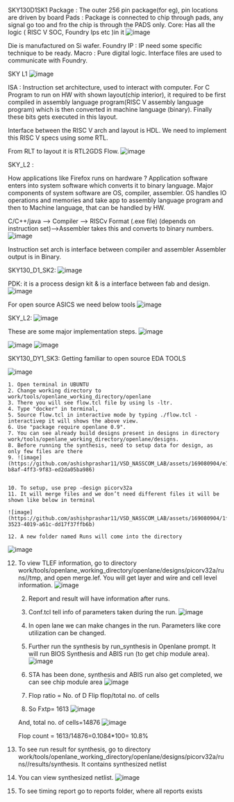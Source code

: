 SKY130D1SK1
Package : The outer 256 pin package(for eg), pin locations are driven by board
Pads : Package is connected to chip through pads, any signal go too and fro the chip is through the PADS only.
Core: Has all the logic ( RISC V SOC, Foundry Ips etc )in it
![image](https://github.com/ashishprashar11/VSD_NASSCOM_LAB/assets/169080904/fb62c485-c93c-49dd-af67-274bad5b8af4)

Die is manufactured on Si wafer.
Foundry IP : IP need some specific technique to be ready.
Macro : Pure digital logic.
Interface files are used to communicate with Foundry.

SKY L1
![image](https://github.com/ashishprashar11/VSD_NASSCOM_LAB/assets/169080904/1e8a2727-7485-4e0d-b055-4db11738bd27)


ISA : Instruction set architecture, used to interact with computer.
For C Program to run on HW with shown layout(chip interior), it  required to be first compiled in  assembly language program(RISC V assembly language program) which is then converted in  machine language (binary). Finally these bits gets executed in this layout.

Interface between the RISC V arch and layout is HDL. We need to implement this RISC V specs using some RTL.

From RLT to layout it is RTL2GDS Flow.
![image](https://github.com/ashishprashar11/VSD_NASSCOM_LAB/assets/169080904/720ce3c8-311e-4080-ad80-50f5a184c9fb)



SKY_L2 : 

How applications like Firefox runs on hardware ?
Application software enters into system software which converts it to binary language.
Major components of system software are OS, compiler, assembler.
OS handles IO operations and memories and take app to assembly language program and then to Machine language, that can be handled by HW. 

C/C++/java --> Compiler --> RISCv Format (.exe file) (depends on instruction set)-->Assembler takes this and converts to binary numbers.
![image](https://github.com/ashishprashar11/VSD_NASSCOM_LAB/assets/169080904/348ff31d-c19c-42e3-8e95-720f692ac13a)


Instruction set arch is interface between compiler and assembler
Assembler output  is in Binary.

SKY130_D1_SK2:
![image](https://github.com/ashishprashar11/VSD_NASSCOM_LAB/assets/169080904/f177d963-60b9-4f7c-b414-cb3cdaea97fc)


PDK: it is a process design kit & is a interface between fab and design.
![image](https://github.com/ashishprashar11/VSD_NASSCOM_LAB/assets/169080904/1b1fe13e-e82e-4eba-9e78-5c19c0c3064d)

For open source ASICS we need below tools 
![image](https://github.com/ashishprashar11/VSD_NASSCOM_LAB/assets/169080904/8ffecf0b-caf2-476d-90f0-afd0dcc36ccc)

SKY_L2:
![image](https://github.com/ashishprashar11/VSD_NASSCOM_LAB/assets/169080904/c33a8684-cf48-40b2-8410-b267422eaa02)

These are some major implementation steps.
![image](https://github.com/ashishprashar11/VSD_NASSCOM_LAB/assets/169080904/d8a79890-ae77-4cba-816d-13bf3f180753)

![image](https://github.com/ashishprashar11/VSD_NASSCOM_LAB/assets/169080904/f0470e74-ea7d-4964-a09c-badc19f442f1)
![image](https://github.com/ashishprashar11/VSD_NASSCOM_LAB/assets/169080904/549119e9-589c-424f-b7d2-0dc8f673265d)






SKY130_DY1_SK3:
Getting familiar to open source EDA TOOLS

![image](https://github.com/ashishprashar11/VSD_NASSCOM_LAB/assets/169080904/32d3ee71-90f7-462f-b162-9352acf62c07)

	1. Open terminal in UBUNTU
	2. Change working directory to work/tools/openlane_working_directory/openlane
	3. There you will see flow.tcl file by using ls -ltr.
	4. Type "docker" in terminal,
	5. Source flow.tcl in interactive mode by typing ./flow.tcl -interactivep it will shows the above view.
	6. Use "package require openlane 0.9".
	7. You can see already build designs present in designs in directory work/tools/openlane_working_directory/openlane/designs.
	8. Before running the synthesis, need to setup data for design, as only few files are there 
	9. ![image](https://github.com/ashishprashar11/VSD_NASSCOM_LAB/assets/169080904/e1dbc7a2-b8af-4ff3-9f83-ed2da05ba986)

	
	10. To setup, use prep -design picorv32a
	11. It will merge files and we don’t need different files it will be shown like below in terminal 
	
	![image](https://github.com/ashishprashar11/VSD_NASSCOM_LAB/assets/169080904/1f4093fd-3523-4019-a61c-dd17f37ffb6b)

	12. A new folder named Runs will come into the directory
![image](https://github.com/ashishprashar11/VSD_NASSCOM_LAB/assets/169080904/d855d17d-96d1-4a3a-97fb-a52bcc3cd2f6)

12. To view TLEF information, go to directory  work/tools/openlane_working_directory/openlane/designs/picorv32a/runs/<date>/tmp,  and open merge.lef. You will get layer and wire and cell level information.
	![image](https://github.com/ashishprashar11/VSD_NASSCOM_LAB/assets/169080904/39eb9505-8f70-49f1-95a4-04d6a0f7ec71)



	2. Report and result will have information after runs.
	3. Conf.tcl tell info of parameters taken during the run.
![image](https://github.com/ashishprashar11/VSD_NASSCOM_LAB/assets/169080904/d908fce0-fe82-4925-90e2-781f0e8fcf58)

	4. In open lane we can make changes in the run. Parameters like core utilization can be changed.
	5. Further run the synthesis by run_synthesis in Openlane prompt. It will run BIOS Synthesis and ABIS run (to get chip module area).
![image](https://github.com/ashishprashar11/VSD_NASSCOM_LAB/assets/169080904/9a7083bc-a2c5-47a8-9f04-f703380dc799)

	6. STA has been done, synthesis and ABIS run also get completed, we can see chip module area
![image](https://github.com/ashishprashar11/VSD_NASSCOM_LAB/assets/169080904/477474d7-72d8-40ce-9723-39a63fc41d68)


	7. Flop ratio = No. of D Flip flop/total no. of cells
	8. So Fxtp= 1613
![image](https://github.com/ashishprashar11/VSD_NASSCOM_LAB/assets/169080904/5ab4af56-9a88-4999-96f5-3702bdad1b06)

	And, total no. of cells=14876 
![image](https://github.com/ashishprashar11/VSD_NASSCOM_LAB/assets/169080904/46ef3c39-866a-4c9e-8428-442e7f617375)

	
	Flop count = 1613/14876=0.1084*100= 10.8%
	
13. To see run result for synthesis, go to directory  work/tools/openlane_working_directory/openlane/designs/picorv32a/runs/<date>/results/synthesis. It contains synthesized netlist
14. You can view synthesized netlist. 
![image](https://github.com/ashishprashar11/VSD_NASSCOM_LAB/assets/169080904/db525aa7-045e-4efc-b2c6-5622dd122c95)


15. To see timing report go to reports folder, where all reports exists

